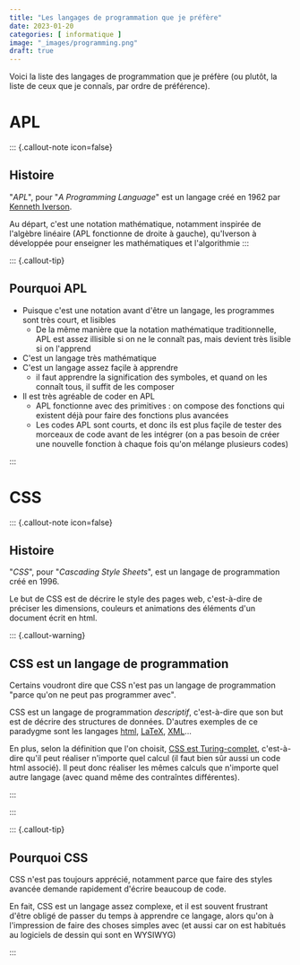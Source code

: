 ```yaml
---
title: "Les langages de programmation que je préfère"
date: 2023-01-20
categories: [ informatique ]
image: "_images/programming.png"
draft: true
---
```


Voici la liste des langages de programmation que je préfère (ou plutôt, la liste de ceux que je connaîs, par ordre de préférence).

# APL

::: {.callout-note icon=false}
## Histoire

"_APL_", pour "_A Programming Language_" est un langage créé en 1962 par [Kenneth Iverson](https://en.wikipedia.org/wiki/Kenneth_E._Iverson).

Au départ, c'est une notation mathématique, notamment inspirée de l'algèbre linéaire (APL fonctionne de droite à gauche), qu'Iverson à développée pour enseigner les mathématiques et l'algorithmie
:::

::: {.callout-tip}
## Pourquoi APL

 - Puisque c'est une notation avant d'être un langage, les programmes sont très court, et lisibles
     - De la même manière que la notation mathématique traditionnelle, APL est assez illisible si on ne le connaît pas, mais devient très lisible si on l'apprend
 - C'est un langage très mathématique
 - C'est un langage assez façile à apprendre
     - il faut apprendre la signification des symboles, et quand on les connaît tous, il suffit de les composer
 - Il est très agréable de coder en APL
     - APL fonctionne avec des primitives : on compose des fonctions qui existent déjà pour faire des fonctions plus avancées
     - Les codes APL sont courts, et donc ils est plus façile de tester des morceaux de code avant de les intégrer (on a pas besoin de créer une nouvelle fonction à chaque fois qu'on mélange plusieurs codes)

:::



# CSS

::: {.callout-note icon=false}
## Histoire

"_CSS_", pour "_Cascading Style Sheets_", est un langage de programmation créé en 1996.

Le but de CSS est de décrire le style des pages web, c'est-à-dire de préciser les dimensions, couleurs et animations des éléments d'un document écrit en html.

::: {.callout-warning}
## CSS est un langage de programmation

Certains voudront dire que CSS n'est pas un langage de programmation "parce qu'on ne peut pas programmer avec".

CSS est un langage de programmation _descriptif_, c'est-à-dire que son but est de décrire des structures de données. D'autres exemples de ce paradygme sont les langages [html](https://fr.wikipedia.org/wiki/Hypertext_Markup_Language), [LaTeX](https://fr.wikipedia.org/wiki/LaTeX), [XML](https://fr.wikipedia.org/wiki/Extensible_Markup_Language)...

En plus, selon la définition que l'on choisit, [CSS est Turing-complet](https://stackoverflow.com/questions/2497146/is-css-turing-complete), c'est-à-dire qu'il peut réaliser n'importe quel calcul (il faut bien sûr aussi un code html associé). Il peut donc réaliser les mêmes calculs que n'importe quel autre langage (avec quand même des contraîntes différentes).

:::

:::


::: {.callout-tip}
## Pourquoi CSS

CSS n'est pas toujours apprécié, notamment parce que faire des styles avancée demande rapidement d'écrire beaucoup de code.

En fait, CSS est un langage assez complexe, et il est souvent frustrant d'être obligé de passer du temps à apprendre ce langage, alors qu'on à l'impression de faire des choses simples avec (et aussi car on est habitués au logiciels de dessin qui sont en WYSIWYG)

:::
